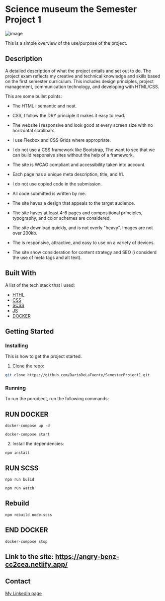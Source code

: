 # Science museum the Semester Project 1

![image](https://angry-benz-cc2cea.netlify.app/media/logo-5.webp)

This is a simple overview of the use/purpose of the project.

## Description

A detailed description of what the project entails and set out to do.
The project exam reflects my creative and technical knowledge and skills based on the first semester curriculum. This includes design principles, project management, communication technology, and developing with HTML/CSS.

This are some bullet points:

- The HTML i semantic and neat.
- CSS, I follow the DRY principle it makes it easy to read.
- The website i responsive and look good at every screen size with no horizontal scrollbars. 
- I use Flexbox and CSS Grids where appropriate. 
- I do not use a CSS framework like Bootstrap, The want to see that we can build responsive sites without the help of a framework.
- The site is WCAG compliant and accessibility taken into account.
- Each page has a unique meta description, title, and h1.
- I do not use copied code in the submission. 
- All code submitted is written by me. 

- The site haves a design that appeals to the target audience.
- The site haves at least 4-6 pages and compositional principles, typography, and color schemes are considered.
- The site download quickly, and is not overly "heavy". Images are not over 200kb.
- The is responsive, attractive, and easy to use on a variety of devices.
- The site show consideration for content strategy and SEO (i considerd the use of meta tags and alt text).

## Built With

A list of the tech stack that i used:

- [HTHL](https://developer.mozilla.org/en-US/docs/Web/HTML)
- [CSS](https://developer.mozilla.org/en-US/docs/Web/CSS)
- [SCSS](https://sass-lang.com/guide)
- [JS](https://developer.mozilla.org/en-US/docs/Web/JavaScript)
- [DOCKER](https://docs.docker.com/get-started/)

## Getting Started

### Installing

This is how to get the project started.

1. Clone the repo:

```bash
git clone https://github.com/DarioDeLaFuente/SemesterProject1.git
```
### Running

To run the porodject, run the following commands:

## RUN DOCKER
```
docker-compose up -d
```
```
docker-compose start
```

2. Install the dependencies:

```
npm install
```


## RUN SCSS

```
npm run bulid
```
```
npm run watch
```

## Rebuild
```
npm rebuild node-scss
```
## END DOCKER
> 
```
docker-compose stop
```


## Link to the site: https://angry-benz-cc2cea.netlify.app/
## Contact

[My LinkedIn page]()
